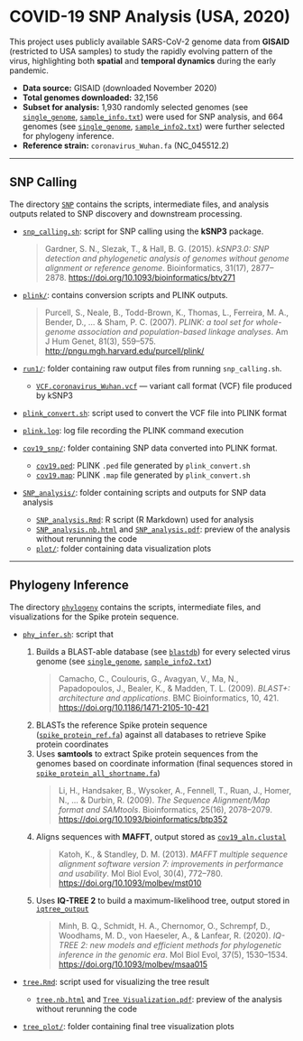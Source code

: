 # COVID-19 SNP Analysis (USA, 2020)

This project uses publicly available SARS-CoV-2 genome data from **GISAID** (restricted to USA samples) to study the rapidly evolving pattern of the virus, highlighting both **spatial** and **temporal dynamics** during the early pandemic.

- **Data source:** GISAID (downloaded November 2020)  
- **Total genomes downloaded:** 32,156  
- **Subset for analysis:** 1,930 randomly selected genomes (see [`single_genome`](./single_genome), [`sample_info.txt`](./sample_info.txt)) were used for SNP analysis, and 664 genomes (see [`single_genome`](./single_genome), [`sample_info2.txt`](./sample_info2.txt)) were further selected for phylogeny inference.  
- **Reference strain:** `coronavirus_Wuhan.fa` (NC_045512.2)

---

## SNP Calling

The directory [`SNP`](./SNP) contains the scripts, intermediate files, and analysis outputs related to SNP discovery and downstream processing.

- [`snp_calling.sh`](./SNP/snp_calling.sh): script for SNP calling using the **kSNP3** package.  
  > Gardner, S. N., Slezak, T., & Hall, B. G. (2015). *kSNP3.0: SNP detection and phylogenetic analysis of genomes without genome alignment or reference genome*. Bioinformatics, 31(17), 2877–2878. https://doi.org/10.1093/bioinformatics/btv271  

- [`plink/`](./SNP/plink): contains conversion scripts and PLINK outputs.  
  > Purcell, S., Neale, B., Todd-Brown, K., Thomas, L., Ferreira, M. A., Bender, D., ... & Sham, P. C. (2007). *PLINK: a tool set for whole-genome association and population-based linkage analyses*. Am J Hum Genet, 81(3), 559–575. http://pngu.mgh.harvard.edu/purcell/plink/  

- [`run1/`](./SNP/run1): folder containing raw output files from running `snp_calling.sh`.  
  - [`VCF.coronavirus_Wuhan.vcf`](./SNP/run1/VCF.coronavirus_Wuhan.vcf) — variant call format (VCF) file produced by kSNP3  

- [`plink_convert.sh`](./SNP/plink_convert.sh): script used to convert the VCF file into PLINK format  
- [`plink.log`](./SNP/plink.log): log file recording the PLINK command execution  

- [`cov19_snp/`](./SNP/cov19_snp): folder containing SNP data converted into PLINK format.  
  - [`cov19.ped`](./SNP/cov19_snp/cov19.ped): PLINK `.ped` file generated by `plink_convert.sh`  
  - [`cov19.map`](./SNP/cov19_snp/cov19.map): PLINK `.map` file generated by `plink_convert.sh`  

- [`SNP_analysis/`](./SNP/SNP_analysis): folder containing scripts and outputs for SNP data analysis
  - [`SNP_analysis.Rmd`](./SNP/SNP_analysis/SNP_analysis.Rmd): R script (R Markdown) used for analysis  
  - [`SNP_analysis.nb.html`](./SNP/SNP_analysis/SNP_analysis.nb.html) and [`SNP_analysis.pdf`](./SNP/SNP_analysis/SNP_analysis.pdf): preview of the analysis without rerunning the code  
  - [`plot/`](./SNP/SNP_analysis/plot): folder containing data visualization plots  

---

## Phylogeny Inference

The directory [`phylogeny`](./phylogeny) contains the scripts, intermediate files, and visualizations for the Spike protein sequence.

- [`phy_infer.sh`](./phylogeny/phy_infer.sh): script that  
  1. Builds a BLAST-able database (see [`blastdb`](./phylogeny/blastdb)) for every selected virus genome (see [`single_genome`](./single_genome), [`sample_info2.txt`](./sample_info2.txt))
     > Camacho, C., Coulouris, G., Avagyan, V., Ma, N., Papadopoulos, J., Bealer, K., & Madden, T. L. (2009). *BLAST+: architecture and applications*. BMC Bioinformatics, 10, 421. https://doi.org/10.1186/1471-2105-10-421 
  3. BLASTs the reference Spike protein sequence ([`spike_protein_ref.fa`](./phylogeny/spike_protein_ref.fa)) against all databases to retrieve Spike protein coordinates  
  4. Uses **samtools** to extract Spike protein sequences from the genomes based on coordinate information (final sequences stored in [`spike_protein_all_shortname.fa`](./phylogeny/spike_protein_all_shortname.fa))
     > Li, H., Handsaker, B., Wysoker, A., Fennell, T., Ruan, J., Homer, N., ... & Durbin, R. (2009). *The Sequence Alignment/Map format and SAMtools*. Bioinformatics, 25(16), 2078–2079. https://doi.org/10.1093/bioinformatics/btp352
  6. Aligns sequences with **MAFFT**, output stored as [`cov19_aln.clustal`](./phylogeny/cov19_aln.clustal)
     > Katoh, K., & Standley, D. M. (2013). *MAFFT multiple sequence alignment software version 7: improvements in performance and usability*. Mol Biol Evol, 30(4), 772–780. https://doi.org/10.1093/molbev/mst010  
  8. Uses **IQ-TREE 2** to build a maximum-likelihood tree, output stored in [`iqtree_output`](./phylogeny/iqtree_output)
     > Minh, B. Q., Schmidt, H. A., Chernomor, O., Schrempf, D., Woodhams, M. D., von Haeseler, A., & Lanfear, R. (2020). *IQ-TREE 2: new models and efficient methods for phylogenetic inference in the genomic era*. Mol Biol Evol, 37(5), 1530–1534. https://doi.org/10.1093/molbev/msaa015  

- [`tree.Rmd`](./phylogeny/tree.Rmd): script used for visualizing the tree result  
  - [`tree.nb.html`](./phylogeny/tree.nb.html) and [`Tree Visualization.pdf`](./phylogeny/Tree%20Visualization.pdf): preview of the analysis without rerunning the code  

- [`tree_plot/`](./phylogeny/tree_plot): folder containing final tree visualization plots  
